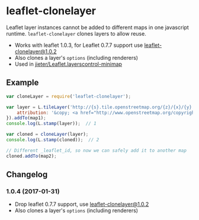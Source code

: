 # leaflet-clonelayer

Leaflet layer instances cannot be added to different maps in one javascript runtime.
`leaflet-clonelayer` clones layers to allow reuse.

 - Works with leaflet 1.0.3, for Leaflet 0.7.7 support use leaflet-clonelayer@1.0.2
 - Also clones a layer's `options` (including renderers)
 - Used in [jieter/Leaflet.layerscontrol-minimap](https://github.com/jieter/Leaflet.layerscontrol-minimap)


## Example

```JavaScript
var cloneLayer = require('leaflet-clonelayer');

var layer = L.tileLayer('http://{s}.tile.openstreetmap.org/{z}/{x}/{y}.png', {
	attribution: '&copy; <a href="http://www.openstreetmap.org/copyright">OpenStreetMap</a>'
}).addTo(map1);
console.log(L.stamp(layer));  // 1

var cloned = cloneLayer(layer);
console.log(L.stamp(cloned));  // 2

// Different _leaflet_id, so now we can safely add it to another map
cloned.addTo(map2);
```

## Changelog

### 1.0.4 (2017-01-31)
 - Drop leaflet 0.7.7 support, use leaflet-clonelayer@1.0.2
 - Also clones a layer's `options` (including renderers)
